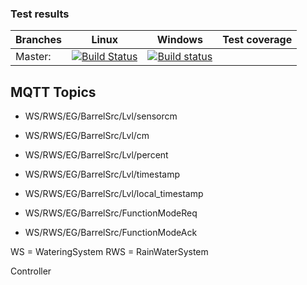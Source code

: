 ### Test results

Branches  | Linux | Windows | Test coverage |
----------|-------|---------|---------------|
Master:   | [![Build Status](https://travis-ci.org/m7b/SmartSensor.svg?branch=master)](https://travis-ci.org/m7b/SmartSensor) | [![Build status](https://ci.appveyor.com/api/projects/status/f4np60o1tfdux3ha?svg=true)](https://ci.appveyor.com/project/m7b/smartsensor) |   |


MQTT Topics
-----------

 - WS/RWS/EG/BarrelSrc/Lvl/sensorcm
 - WS/RWS/EG/BarrelSrc/Lvl/cm
 - WS/RWS/EG/BarrelSrc/Lvl/percent
 - WS/RWS/EG/BarrelSrc/Lvl/timestamp
 - WS/RWS/EG/BarrelSrc/Lvl/local_timestamp

 - WS/RWS/EG/BarrelSrc/FunctionModeReq
 - WS/RWS/EG/BarrelSrc/FunctionModeAck
 
 WS = WateringSystem
 RWS = RainWaterSystem
 
Controller
